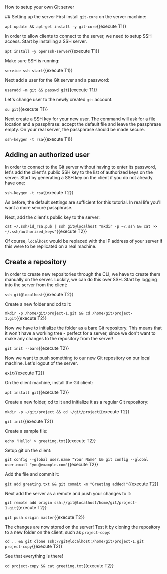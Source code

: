 

How to setup your own Git server

## Setting up the server
First install `git-core` on the server machine:

`apt update && apt-get install -y git-core`{{execute T1}}

In order to allow clients to connect to the server, we need to setup SSH access. Start by installing a SSH server.

`apt install -y openssh-server`{{execute T1}}

Make sure SSH is running: 

`service ssh start`{{execute T1}}

Next add a user for the Git server and a password:

`useradd -m git && passwd git`{{execute T1}}

Let's change user to the newly created `git` account.

`su git`{{execute T1}}

Next create a SSH key for your new user. The command will ask for a file location and a passphrase: accept the default file and leave the passphrase empty. On your real server, the passphrase should be made secure.

`ssh-keygen -t rsa`{{execute T1}}

## Adding an authorized user
In order to connect to the Git server without having to enter its password, let's add the client's public SSH key to the list of authorized keys on the server. Start by generating a SSH key on the client if you do not already have one:

`ssh-keygen -t rsa`{{execute T2}}

As before, the default settings are sufficient for this tutorial. In real life you'll want a more secure passphrase.

Next, add the client's public key to the server:

`cat ~/.ssh/id_rsa.pub | ssh git@localhost "mkdir -p ~/.ssh && cat >>  ~/.ssh/authorized_keys"`{{execute T2}}

Of course, `localhost` would be replaced with the IP address of your server if this were to be replicated on a real machine.

## Create a repository
In order to create new repositories through the CLI, we have to create them manually on the server. Luckily, we can do this over SSH. Start by logging into the server from the client:

`ssh git@localhost`{{execute T2}}

Create a new folder and cd to it:

`mkdir -p /home/git/project-1.git && cd /home/git/project-1.git`{{execute T2}}

Now we have to initialize the folder as a bare Git repository. This means that it won't have a working tree - perfect for a server, since we don't want to make any changes to the repository from the server!

`git init --bare`{{execute T2}}

Now we want to push something to our new Git repository on our local machine. Let's logout of the server.

`exit`{{execute T2}}

On the client machine, install the Git client:

`apt install git`{{execute T2}}

Create a new folder, cd to it and initialize it as a regular Git repository:

`mkdir -p ~/git/project && cd ~/git/project`{{execute T2}}

`git init`{{execute T2}}

Create a sample file: 

`echo 'Hello' > greeting.txt`{{execute T2}}

Setup git on the client:

`git config --global user.name "Your Name" && git config --global user.email "you@example.com"`{{execute T2}}

Add the file and commit it:

`git add greeting.txt && git commit -m "Greeting added!"`{{execute T2}}

Next add the server as a remote and push your changes to it:

`git remote add origin ssh://git@localhost/home/git/project-1.git`{{execute T2}}

`git push origin master`{{execute T2}}

The changes are now stored on the server! Test it by cloning the repository to a new folder on the client, such as `project-copy`:

`cd .. && git clone ssh://git@localhost:/home/git/project-1.git project-copy`{{execute T2}}

See that everything is there! 
 
`cd project-copy && cat greeting.txt`{{execute T2}}

